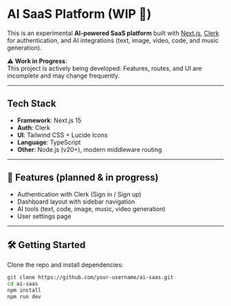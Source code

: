 # AI SaaS Platform (WIP 🚧)

This is an experimental **AI-powered SaaS platform** built with [Next.js](https://nextjs.org/), [Clerk](https://clerk.com/) for authentication, and AI integrations (text, image, video, code, and music generation).  

⚠️ **Work in Progress**:  
This project is actively being developed. Features, routes, and UI are incomplete and may change frequently.  

---

##  Tech Stack
- **Framework**: Next.js 15  
- **Auth**: Clerk  
- **UI**: Tailwind CSS + Lucide Icons  
- **Language**: TypeScript  
- **Other**: Node.js (v20+), modern middleware routing  

---

## 📌 Features (planned & in progress)
- Authentication with Clerk (Sign in / Sign up)  
-  Dashboard layout with sidebar navigation  
-  AI tools (text, code, image, music, video generation)  
-  User settings page  

---

## 🛠️ Getting Started
Clone the repo and install dependencies:

```bash
git clone https://github.com/your-username/ai-saas.git
cd ai-saas
npm install
npm run dev

